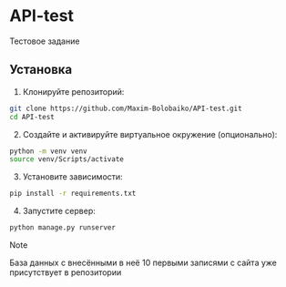 # API-test
Тестовое задание

## Установка

1. Клонируйте репозиторий:
```bash
git clone https://github.com/Maxim-Bolobaiko/API-test.git
cd API-test
```

2. Создайте и активируйте виртуальное окружение (опционально):
```bash
python -m venv venv
source venv/Scripts/activate
```

3. Установите зависимости:
```bash
pip install -r requirements.txt
```

4. Запустите сервер:
```bash
python manage.py runserver
```

> [!NOTE]
> База данных с внесёнными в неё 10 первыми записями с сайта уже присутствует в репозитории
